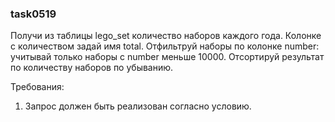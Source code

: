 
### task0519

Получи из таблицы lego_set количество наборов каждого года.
Колонке с количеством задай имя total.
Отфильтруй наборы по колонке number: учитывай только наборы с number меньше 10000.
Отсортируй результат по количеству наборов по убыванию.


Требования:
1.	Запрос должен быть реализован согласно условию.


